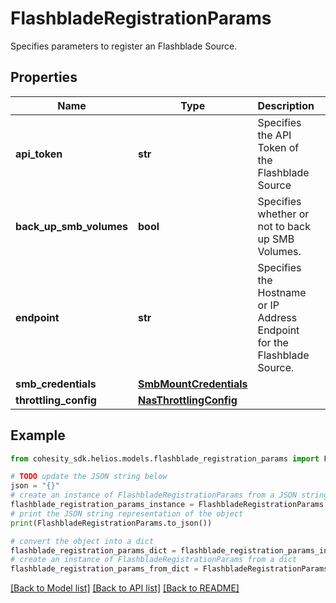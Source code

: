 # FlashbladeRegistrationParams

Specifies parameters to register an Flashblade Source.

## Properties

Name | Type | Description | Notes
------------ | ------------- | ------------- | -------------
**api_token** | **str** | Specifies the API Token of the Flashblade Source | 
**back_up_smb_volumes** | **bool** | Specifies whether or not to back up SMB Volumes. | [optional] 
**endpoint** | **str** | Specifies the Hostname or IP Address Endpoint for the Flashblade Source. | 
**smb_credentials** | [**SmbMountCredentials**](SmbMountCredentials.md) |  | [optional] 
**throttling_config** | [**NasThrottlingConfig**](NasThrottlingConfig.md) |  | [optional] 

## Example

```python
from cohesity_sdk.helios.models.flashblade_registration_params import FlashbladeRegistrationParams

# TODO update the JSON string below
json = "{}"
# create an instance of FlashbladeRegistrationParams from a JSON string
flashblade_registration_params_instance = FlashbladeRegistrationParams.from_json(json)
# print the JSON string representation of the object
print(FlashbladeRegistrationParams.to_json())

# convert the object into a dict
flashblade_registration_params_dict = flashblade_registration_params_instance.to_dict()
# create an instance of FlashbladeRegistrationParams from a dict
flashblade_registration_params_from_dict = FlashbladeRegistrationParams.from_dict(flashblade_registration_params_dict)
```
[[Back to Model list]](../README.md#documentation-for-models) [[Back to API list]](../README.md#documentation-for-api-endpoints) [[Back to README]](../README.md)


